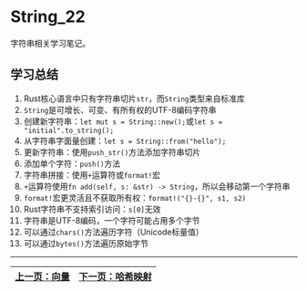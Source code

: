 # String_22

字符串相关学习笔记。

## 学习总结

1. Rust核心语言中只有字符串切片`str`，而`String`类型来自标准库
2. `String`是可增长、可变、有所有权的UTF-8编码字符串
3. 创建新字符串：`let mut s = String::new();`或`let s = "initial".to_string();`
4. 从字符串字面量创建：`let s = String::from("hello");`
5. 更新字符串：使用`push_str()`方法添加字符串切片
6. 添加单个字符：`push()`方法
7. 字符串拼接：使用`+`运算符或`format!`宏
8. `+`运算符使用`fn add(self, s: &str) -> String`，所以会移动第一个字符串
9. `format!`宏更灵活且不获取所有权：`format!("{}-{}", s1, s2)`
10. Rust字符串不支持索引访问：`s[0]`无效
11. 字符串是UTF-8编码，一个字符可能占用多个字节
12. 可以通过`chars()`方法遍历字符（Unicode标量值）
13. 可以通过`bytes()`方法遍历原始字节 

---

| [上一页：向量](../21_vector/21_vector.md) | [下一页：哈希映射](../23_hashMap/23_hashMap.md) |
|------------------------|------------------------| 